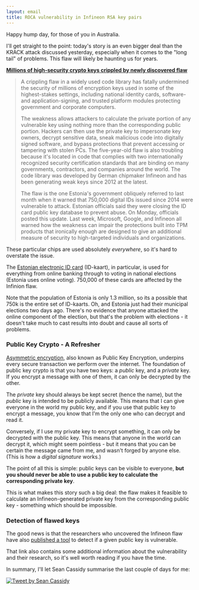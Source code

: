 ```yaml
---
layout: email
title: ROCA vulnerability in Infineon RSA key pairs
---
```


Happy hump day, for those of you in Australia.

I'll get straight to the point: today's story is an even bigger deal than the KRACK attack discussed yesterday, especially when it comes to the "long tail" of problems. This  flaw will likely be haunting us for years.

[**Millions of high-security crypto keys crippled by newly discovered flaw**](https://arstechnica.com/information-technology/2017/10/crypto-failure-cripples-millions-of-high-security-keys-750k-estonian-ids/)

>A crippling flaw in a widely used code library has fatally undermined the security of millions of encryption keys used in some of the highest-stakes settings, including national identity cards, software- and application-signing, and trusted platform modules protecting government and corporate computers.
>
>The weakness allows attackers to calculate the private portion of any vulnerable key using nothing more than the corresponding public portion. Hackers can then use the private key to impersonate key owners, decrypt sensitive data, sneak malicious code into digitally signed software, and bypass protections that prevent accessing or tampering with stolen PCs. The five-year-old flaw is also troubling because it's located in code that complies with two internationally recognized security certification standards that are binding on many governments, contractors, and companies around the world. The code library was developed by German chipmaker Infineon and has been generating weak keys since 2012 at the latest.
>
>The flaw is the one Estonia's government obliquely referred to last month when it warned that 750,000 digital IDs issued since 2014 were vulnerable to attack. Estonian officials said they were closing the ID card public key database to prevent abuse. On Monday, officials posted this update. Last week, Microsoft, Google, and Infineon all warned how the weakness can impair the protections built into TPM products that ironically enough are designed to give an additional measure of security to high-targeted individuals and organizations.

These particular chips are used absolutely *everywhere*, so it's hard to overstate the issue. 

The [Estonian electronic ID card](https://en.wikipedia.org/wiki/Estonian_ID_card) (ID-kaart), in particular, is used for everything from online banking through to voting in national elections (Estonia uses online voting). 750,000 of these cards are affected by the Infinion flaw. 

Note that the population of Estonia is only 1.3 million, so its a possible that 750k is the entire set of ID-kaarts. Oh, and Estonia just had their municipal elections two days ago. There's no evidence that anyone attacked the online component of the election, but that's the problem with elections - it doesn't take much to cast results into doubt and cause all sorts of problems.

### Public Key Crypto - A Refresher

[Asymmetric encryption](https://en.wikipedia.org/wiki/Public-key_cryptography), also known as Public Key Encryption, underpins every secure transaction we perform over the internet. The foundation of public key crypto is that you have two keys: a *public* key, and a *private* key. If you encrypt a message with one of them, it can only be decrypted by the other.

The *private* key should always be kept secret (hence the name), but the *public* key is intended to be publicly available. This means that I can give everyone in the world my public key, and if you use that public key to encrypt a message, you know that I'm the only one who can decrypt and read it.

Conversely, if I use my private key to encrypt something, it can only be decrypted with the public key. This means that anyone in the world can decrypt it, which might seem pointless - but it means that you can be certain the message came from me, and wasn't forged by anyone else. (This is how a *digital signature* works.)

The point of all this is simple: public keys can be visible to everyone, **but you should never be able to use a public key to calculate the corresponding private key**. 

This is what makes this story such a big deal: the flaw makes it feasible to calculate an Infineon-generated private key from the corresponding public key - something which should be impossible. 

### Detection of flawed keys

The good news is that the researchers who uncovered the Infineon flaw have also [published a tool](https://keychest.net/roca) to detect if a given public key is vulnerable.

That link also contains some additional information about the vulnerability and their research, so it's well worth reading if you have the time.

In summary, I'll let Sean Cassidy summarise the last couple of days for me:

<a href="https://twitter.com/sean_a_cassidy/status/919982668753727488"><img src="https://markeldo.com/images/cassidy-cryptography-is-hard.png" alt="Tweet by Sean Cassidy" class="tweet"/></a>